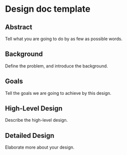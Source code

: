 # Design doc template

## Abstract
Tell what you are going to do by as few as possible words.

## Background
Define the problem, and introduce the background.

## Goals
Tell the goals we are going to achieve by this design.

## High-Level Design
Describe the high-level design.

## Detailed Design
Elaborate more about your design.
